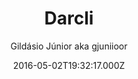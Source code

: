 ---
title: Darcli
github: 'https://github.com/gjuniioor/darcli'
demo: 'https://gjuniioor.github.io/darcli/'
author: Gildásio Júnior aka gjuniioor
ssg:
  - Jekyll
cms:
  - No Cms
date: 2016-05-02T19:32:17.000Z
github_branch: gh-pages
description: A dark + cli jekyll theme
stale: true
---
